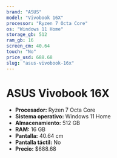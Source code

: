 ```yaml
---
brand: "ASUS"
model: "Vivobook 16X"
processor: "Ryzen 7 Octa Core"
os: "Windows 11 Home"
storage_gb: 512
ram_gb: 16
screen_cm: 40.64
touch: "No"
price_usd: 688.68
slug: "asus-vivobook-16x"
---
```


# ASUS Vivobook 16X

- **Procesador:** Ryzen 7 Octa Core
- **Sistema operativo:** Windows 11 Home
- **Almacenamiento:** 512 GB
- **RAM:** 16 GB
- **Pantalla:** 40.64 cm
- **Pantalla táctil:** No
- **Precio:** $688.68
